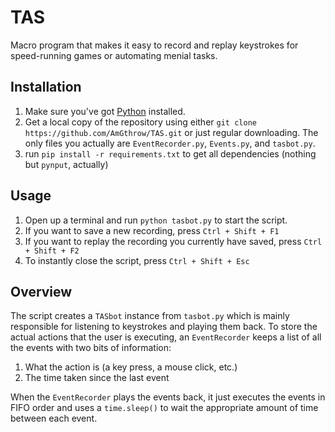 # TAS
Macro program that makes it easy to record and replay keystrokes for speed-running games or automating menial tasks.


## Installation
1. Make sure you've got [Python](https://www.python.org/downloads/) installed.
2. Get a local copy of the repository using either `git clone https://github.com/AmGthrow/TAS.git` or just regular downloading. The only files you actually are `EventRecorder.py`, `Events.py`, and `tasbot.py`.
3. run `pip install -r requirements.txt` to get all dependencies (nothing but `pynput`, actually)

## Usage
1. Open up a terminal and run `python tasbot.py` to start the script.
2. If you want to save a new recording, press `Ctrl + Shift + F1`
3. If you want to replay the recording you currently have saved, press `Ctrl + Shift + F2`
4. To instantly close the script, press `Ctrl + Shift + Esc`

## Overview
The script creates a `TASbot` instance from `tasbot.py` which is mainly responsible for listening to keystrokes and playing them back. To store the actual actions that the user is executing, an `EventRecorder` keeps a list of all the events with two bits of information:
1. What the action is (a key press, a mouse click, etc.)
2. The time taken since the last event

When the `EventRecorder` plays the events back, it just executes the events in FIFO order and uses a `time.sleep()` to wait the appropriate amount of time between each event.
